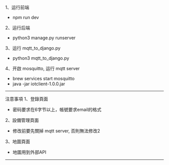 1、运行前端 
- npm run dev

2、运行后端
- python3 manage.py runserver

3、运行 mqtt_to_django.py
- python3 mqtt_to_django.py 

4、开啟 mosquitto, 运行 mqtt server
- brew services start mosquitto
- java -jar iotclient-1.0.0.jar

----------------------------------------------------------------------------

注意事項
1、登錄頁面
- 密码要求在6字节以上，帳號要求email的格式

2、設備管理頁面
- 修改前要先關掉 mqtt server, 否則無法修改2

3、地圖頁面
- 地圖用到外部API

----------------------------------------------------------------------------

